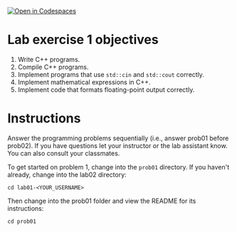 [![Open in Codespaces](https://classroom.github.com/assets/launch-codespace-2972f46106e565e64193e422d61a12cf1da4916b45550586e14ef0a7c637dd04.svg)](https://classroom.github.com/open-in-codespaces?assignment_repo_id=15689584)
# Lab exercise 1 objectives
1. Write C++ programs.
2. Compile C++ programs.
3. Implement programs that use `std::cin` and `std::cout` correctly.
4. Implement mathematical expressions in C++.
5. Implement code that formats floating-point output correctly.


# Instructions
Answer the programming problems sequentially (i.e., answer prob01 before prob02). 
If you have questions let your instructor or the lab assistant know. You can also consult your classmates.

To get started on problem 1, change into the `prob01` directory. If you haven't already, change into the lab02 directory:
```
cd lab01-<YOUR_USERNAME>
```

Then change into the prob01 folder and view the README for its instructions:
```
cd prob01
```
